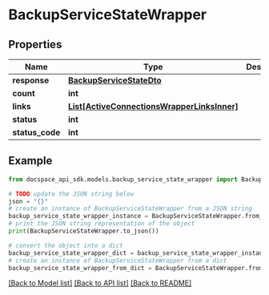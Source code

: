 # BackupServiceStateWrapper

## Properties

Name | Type | Description | Notes
------------ | ------------- | ------------- | -------------
**response** | [**BackupServiceStateDto**](BackupServiceStateDto.md) |  | [optional] 
**count** | **int** |  | [optional] 
**links** | [**List[ActiveConnectionsWrapperLinksInner]**](ActiveConnectionsWrapperLinksInner.md) |  | [optional] 
**status** | **int** |  | [optional] 
**status_code** | **int** |  | [optional] 

## Example

```python
from docspace_api_sdk.models.backup_service_state_wrapper import BackupServiceStateWrapper

# TODO update the JSON string below
json = "{}"
# create an instance of BackupServiceStateWrapper from a JSON string
backup_service_state_wrapper_instance = BackupServiceStateWrapper.from_json(json)
# print the JSON string representation of the object
print(BackupServiceStateWrapper.to_json())

# convert the object into a dict
backup_service_state_wrapper_dict = backup_service_state_wrapper_instance.to_dict()
# create an instance of BackupServiceStateWrapper from a dict
backup_service_state_wrapper_from_dict = BackupServiceStateWrapper.from_dict(backup_service_state_wrapper_dict)
```
[[Back to Model list]](../README.md#documentation-for-models) [[Back to API list]](../README.md#documentation-for-api-endpoints) [[Back to README]](../README.md)


